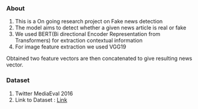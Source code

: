 ### About
1) This is a On going research project on Fake news detection
2) The model aims to detect whether a given news article is real or fake
3) We used BERT(Bi directional Encoder Representation from Transformers) for extraction  contextual information
4) For image feature extraction we used VGG19

Obtained two feature vectors are then concatenated to give resulting news vector.

### Dataset
1) Twitter MediaEval 2016
2) Link to Dataset : [Link](https://drive.google.com/drive/folders/1Or_tDWws7YEoyT79H6IU-t2lkbFl9Oj7?usp=sharing)